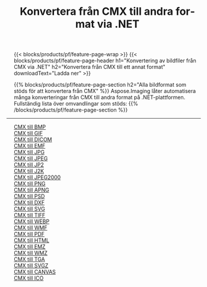 ﻿---
title: Konvertera från CMX till andra format via .NET 
weight: 3920
url: /sv/net/conversion/from/cmx 
lang: sv
langdirlevel: 2
locales: zh-hans,ja,it,ru,de,es,fr,nl,id,lt,pl,pt,vi,tr,ko,zh-hant,ar,hi,th,sv,cs,uk,he
description: Med Aspose.Imaging kan du enkelt konvertera från CMX till ett annat format
---

{{< blocks/products/pf/feature-page-wrap >}}
{{< blocks/products/pf/feature-page-header h1="Konvertering av bildfiler från CMX via .NET" h2="Konvertera från CMX till ett annat format" downloadText="Ladda ner" >}}


{{% blocks/products/pf/feature-page-section  h2="Alla bildformat som stöds för att konvertera från CMX" %}}
Aspose.Imaging låter automatisera många konverteringar från CMX till andra format på .NET-plattformen.
<br/>
Fullständig lista över omvandlingar som stöds:
{{% /blocks/products/pf/feature-page-section %}}
<div class="container-fluid productfamilypage bg-gray">
    <div class="convertypes bg-gray agp-content section">
        <div class="container">
		<hr style="margin-left:-20px;"/>
		<div class="row other-converters">
		    <div class='col-md-2 other-converter remove-lp remove-rp'><a href="/imaging/sv/net/conversion/cmx-to-bmp" >CMX till BMP</a></div><div class='col-md-2 other-converter remove-lp remove-rp'><a href="/imaging/sv/net/conversion/cmx-to-gif" >CMX till GIF</a></div><div class='col-md-2 other-converter remove-lp remove-rp'><a href="/imaging/sv/net/conversion/cmx-to-dicom" >CMX till DICOM</a></div><div class='col-md-2 other-converter remove-lp remove-rp'><a href="/imaging/sv/net/conversion/cmx-to-emf" >CMX till EMF</a></div><div class='col-md-2 other-converter remove-lp remove-rp'><a href="/imaging/sv/net/conversion/cmx-to-jpg" >CMX till JPG</a></div><div class='col-md-2 other-converter remove-lp remove-rp'><a href="/imaging/sv/net/conversion/cmx-to-jpeg" >CMX till JPEG</a></div><div class='col-md-2 other-converter remove-lp remove-rp'><a href="/imaging/sv/net/conversion/cmx-to-jp2" >CMX till JP2</a></div><div class='col-md-2 other-converter remove-lp remove-rp'><a href="/imaging/sv/net/conversion/cmx-to-j2k" >CMX till J2K</a></div><div class='col-md-2 other-converter remove-lp remove-rp'><a href="/imaging/sv/net/conversion/cmx-to-jpeg2000" >CMX till JPEG2000</a></div><div class='col-md-2 other-converter remove-lp remove-rp'><a href="/imaging/sv/net/conversion/cmx-to-png" >CMX till PNG</a></div><div class='col-md-2 other-converter remove-lp remove-rp'><a href="/imaging/sv/net/conversion/cmx-to-apng" >CMX till APNG</a></div><div class='col-md-2 other-converter remove-lp remove-rp'><a href="/imaging/sv/net/conversion/cmx-to-psd" >CMX till PSD</a></div><div class='col-md-2 other-converter remove-lp remove-rp'><a href="/imaging/sv/net/conversion/cmx-to-dxf" >CMX till DXF</a></div><div class='col-md-2 other-converter remove-lp remove-rp'><a href="/imaging/sv/net/conversion/cmx-to-svg" >CMX till SVG</a></div><div class='col-md-2 other-converter remove-lp remove-rp'><a href="/imaging/sv/net/conversion/cmx-to-tiff" >CMX till TIFF</a></div><div class='col-md-2 other-converter remove-lp remove-rp'><a href="/imaging/sv/net/conversion/cmx-to-webp" >CMX till WEBP</a></div><div class='col-md-2 other-converter remove-lp remove-rp'><a href="/imaging/sv/net/conversion/cmx-to-wmf" >CMX till WMF</a></div><div class='col-md-2 other-converter remove-lp remove-rp'><a href="/imaging/sv/net/conversion/cmx-to-pdf" >CMX till PDF</a></div><div class='col-md-2 other-converter remove-lp remove-rp'><a href="/imaging/sv/net/conversion/cmx-to-html" >CMX till HTML</a></div><div class='col-md-2 other-converter remove-lp remove-rp'><a href="/imaging/sv/net/conversion/cmx-to-emz" >CMX till EMZ</a></div><div class='col-md-2 other-converter remove-lp remove-rp'><a href="/imaging/sv/net/conversion/cmx-to-wmz" >CMX till WMZ</a></div><div class='col-md-2 other-converter remove-lp remove-rp'><a href="/imaging/sv/net/conversion/cmx-to-tga" >CMX till TGA</a></div><div class='col-md-2 other-converter remove-lp remove-rp'><a href="/imaging/sv/net/conversion/cmx-to-svgz" >CMX till SVGZ</a></div><div class='col-md-2 other-converter remove-lp remove-rp'><a href="/imaging/sv/net/conversion/cmx-to-canvas" >CMX till CANVAS</a></div><div class='col-md-2 other-converter remove-lp remove-rp'><a href="/imaging/sv/net/conversion/cmx-to-ico" >CMX till ICO</a></div>
                </div>
        </div>
    </div>
</div>
<br/>

